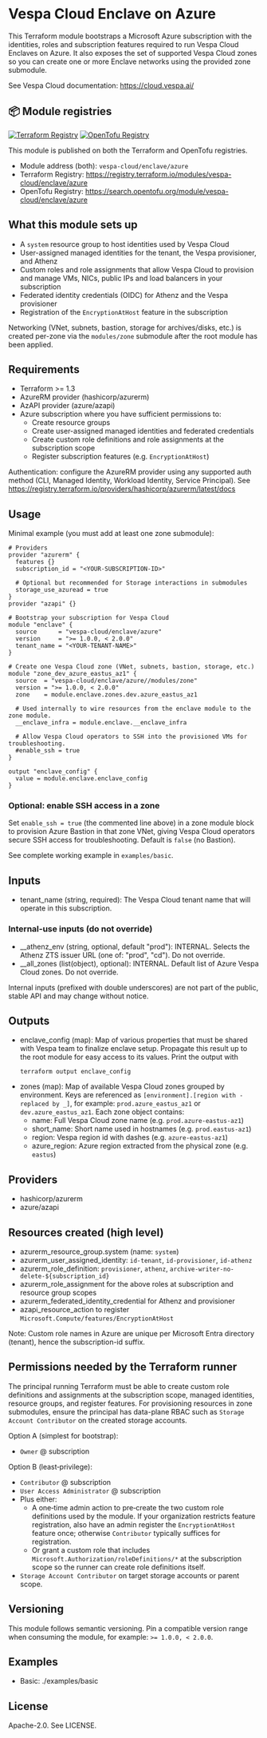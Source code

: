 # Vespa Cloud Enclave on Azure

This Terraform module bootstraps a Microsoft Azure subscription with the identities, roles and
subscription features required to run Vespa Cloud Enclaves on Azure. It also exposes the set of
supported Vespa Cloud zones so you can create one or more Enclave networks using the provided
zone submodule.

See Vespa Cloud documentation: https://cloud.vespa.ai/

## 📦 Module registries

[![Terraform Registry](https://img.shields.io/badge/Terraform%20Registry-vespa--cloud%2Fenclave%2Fazure-623CE4?logo=terraform&logoColor=white)](https://registry.terraform.io/modules/vespa-cloud/enclave/azure)
[![OpenTofu Registry](https://img.shields.io/badge/OpenTofu%20Registry-vespa--cloud%2Fenclave%2Fazure-FFDA18?logo=opentofu&logoColor=white)](https://search.opentofu.org/module/vespa-cloud/enclave/azure)

This module is published on both the Terraform and OpenTofu registries.

- Module address (both): `vespa-cloud/enclave/azure`
- Terraform Registry: https://registry.terraform.io/modules/vespa-cloud/enclave/azure
- OpenTofu Registry: https://search.opentofu.org/module/vespa-cloud/enclave/azure


## What this module sets up
- A `system` resource group to host identities used by Vespa Cloud
- User-assigned managed identities for the tenant, the Vespa provisioner, and Athenz
- Custom roles and role assignments that allow Vespa Cloud to provision and manage VMs, NICs,
  public IPs and load balancers in your subscription
- Federated identity credentials (OIDC) for Athenz and the Vespa provisioner
- Registration of the `EncryptionAtHost` feature in the subscription

Networking (VNet, subnets, bastion, storage for archives/disks, etc.) is created per-zone via
the `modules/zone` submodule after the root module has been applied.

## Requirements
- Terraform >= 1.3
- AzureRM provider (hashicorp/azurerm)
- AzAPI provider (azure/azapi)
- Azure subscription where you have sufficient permissions to:
  - Create resource groups
  - Create user-assigned managed identities and federated credentials
  - Create custom role definitions and role assignments at the subscription scope
  - Register subscription features (e.g. `EncryptionAtHost`)

Authentication: configure the AzureRM provider using any supported auth method (CLI, Managed Identity,
Workload Identity, Service Principal). See https://registry.terraform.io/providers/hashicorp/azurerm/latest/docs

## Usage
Minimal example (you must add at least one zone submodule):

```hcl
# Providers
provider "azurerm" {
  features {}
  subscription_id = "<YOUR-SUBSCRIPTION-ID>"

  # Optional but recommended for Storage interactions in submodules
  storage_use_azuread = true
}
provider "azapi" {}

# Bootstrap your subscription for Vespa Cloud
module "enclave" {
  source      = "vespa-cloud/enclave/azure"
  version     = ">= 1.0.0, < 2.0.0"
  tenant_name = "<YOUR-TENANT-NAME>"
}

# Create one Vespa Cloud zone (VNet, subnets, bastion, storage, etc.)
module "zone_dev_azure_eastus_az1" {
  source  = "vespa-cloud/enclave/azure//modules/zone"
  version = ">= 1.0.0, < 2.0.0"
  zone    = module.enclave.zones.dev.azure_eastus_az1

  # Used internally to wire resources from the enclave module to the zone module.
  __enclave_infra = module.enclave.__enclave_infra

  # Allow Vespa Cloud operators to SSH into the provisioned VMs for troubleshooting.
  #enable_ssh = true
}

output "enclave_config" {
  value = module.enclave.enclave_config
}
```
### Optional: enable SSH access in a zone
Set `enable_ssh = true` (the commented line above) in a zone module block to provision Azure Bastion in that
zone VNet, giving Vespa Cloud operators secure SSH access for troubleshooting. Default is `false` (no Bastion).

See complete working example in `examples/basic`.

## Inputs
- tenant_name (string, required): The Vespa Cloud tenant name that will operate in this subscription.

### Internal-use inputs (do not override)
- __athenz_env (string, optional, default "prod"): INTERNAL. Selects the Athenz ZTS issuer URL (one of: "prod", "cd"). Do not override.
- __all_zones (list(object), optional): INTERNAL. Default list of Azure Vespa Cloud zones. Do not override.

Internal inputs (prefixed with double underscores) are not part of the public,
stable API and may change without notice.

## Outputs
- enclave_config (map): Map of various properties that must be shared with Vespa team to finalize enclave setup. Propagate this result
  up to the root module for easy access to its values. Print the output with
  ```
  terraform output enclave_config
  ```
- zones (map): Map of available Vespa Cloud zones grouped by environment. Keys are referenced as
  `[environment].[region with - replaced by _]`, for example: `prod.azure_eastus_az1` or `dev.azure_eastus_az1`.
  Each zone object contains:
  - name: Full Vespa Cloud zone name (e.g. `prod.azure-eastus-az1`)
  - short_name: Short name used in hostnames (e.g. `prod.eastus-az1`)
  - region: Vespa region id with dashes (e.g. `azure-eastus-az1`)
  - azure_region: Azure region extracted from the physical zone (e.g. `eastus`)

## Providers
- hashicorp/azurerm
- azure/azapi

## Resources created (high level)
- azurerm_resource_group.system (name: `system`)
- azurerm_user_assigned_identity: `id-tenant`, `id-provisioner`, `id-athenz`
- azurerm_role_definition: `provisioner`, `athenz`, `archive-writer-no-delete-${subscription_id}`
- azurerm_role_assignment for the above roles at subscription and resource group scopes
- azurerm_federated_identity_credential for Athenz and provisioner
- azapi_resource_action to register `Microsoft.Compute/features/EncryptionAtHost`

Note: Custom role names in Azure are unique per Microsoft Entra directory (tenant), hence the subscription-id suffix.

## Permissions needed by the Terraform runner
The principal running Terraform must be able to create custom role definitions and assignments at the
subscription scope, managed identities, resource groups, and register features. For provisioning
resources in zone submodules, ensure the principal has data-plane RBAC such as `Storage Account Contributor`
on the created storage accounts.

Option A (simplest for bootstrap):
- `Owner` @ subscription

Option B (least‑privilege):
- `Contributor` @ subscription
- `User Access Administrator` @ subscription
- Plus either:
  - A one‑time admin action to pre‑create the two custom role definitions used by the module.
    If your organization restricts feature registration, also have an admin register the `EncryptionAtHost`
    feature once; otherwise `Contributor` typically suffices for registration.
  - Or grant a custom role that includes `Microsoft.Authorization/roleDefinitions/*` at the subscription scope so the runner can create role definitions itself.
- `Storage Account Contributor` on target storage accounts or parent scope.

## Versioning
This module follows semantic versioning. Pin a compatible version range when consuming the module, for example:
`>= 1.0.0, < 2.0.0`.

## Examples
- Basic: ./examples/basic

## License
Apache-2.0. See LICENSE.
